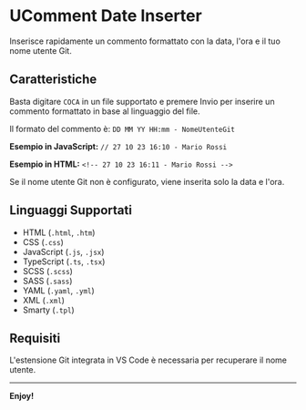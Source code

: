 # UComment Date Inserter

Inserisce rapidamente un commento formattato con la data, l'ora e il tuo nome utente Git.

## Caratteristiche

Basta digitare `COCA` in un file supportato e premere Invio per inserire un commento formattato in base al linguaggio del file.

Il formato del commento è: `DD MM YY HH:mm - NomeUtenteGit`

**Esempio in JavaScript:**
`// 27 10 23 16:10 - Mario Rossi`

**Esempio in HTML:**
`<!-- 27 10 23 16:11 - Mario Rossi -->`

Se il nome utente Git non è configurato, viene inserita solo la data e l'ora.

## Linguaggi Supportati

*   HTML (`.html`, `.htm`)
*   CSS (`.css`)
*   JavaScript (`.js`, `.jsx`)
*   TypeScript (`.ts`, `.tsx`)
*   SCSS (`.scss`)
*   SASS (`.sass`)
*   YAML (`.yaml`, `.yml`)
*   XML (`.xml`)
*   Smarty (`.tpl`)

## Requisiti

L'estensione Git integrata in VS Code è necessaria per recuperare il nome utente.

---

**Enjoy!**